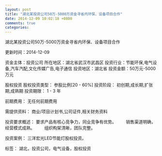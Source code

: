 ```yaml
---
layout: post
title: "湖北某投资公司50万-5000万资金寻省内环保、设备项目合作"
date: 2014-12-09 10:02:18 +0800
comments: true
categories: 
---
```

湖北某投资公司50万-5000万资金寻省内环保、设备项目合作



更新时间：2014-12-09

资金主体：投资公司
所在地区：湖北省武汉市武昌区
投资行业：节能环保,电气设备,汽车汽配,文化传媒广告,电子通信
投资地区：湖北省
投资金额：50万元-5000万元

股权投资
股权投资类型：
                            参股比例[20 - 60%] 
                                                                                投资阶段：
                            初创期,成长期,扩张期,成熟期 
                                                                                                                                        投资期限：
                            1 - 3 年

前期费用：
无任何前期费用

需提供资料：
商业/项目计划书,公司证件,相关财务资料

投资要求概述：
要求产品有核心竞争力，同业竞争有优势。
　　销售渠道明确，经营模式成熟。
　　组织构架清晰，团队完整。

投资案例：
三洋宏光LED节能灯股权投资。

标签：
湖北，投资公司，电气设备，股权投资

